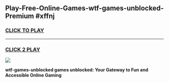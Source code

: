 
## Play-Free-Online-Games-wtf-games-unblocked-Premium #xffnj
<h3>
<a href="https://premium.freeplayer.one?title=wtf-games-unblocked&ref=8M">CLICK TO PLAY</a></h3>
<hr>

<h3>
<a href="https://premium.freeplayer.one?title=wtf-games-unblocked&ref=8M">CLICK 2 PLAY</a>
  
</h3>

<a href="https://premium.freeplayer.one?title=wtf-games-unblocked&ref=8M"><img src="https://clearcache.store/games.png"></a>


**wtf-games-unblocked games unblocked: Your Gateway to Fun and Accessible Online Gaming**
